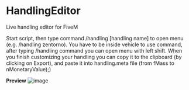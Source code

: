 # HandlingEditor
Live handling editor for FiveM

Start script, then type command /handling [handling name] to open menu (e.g. /handling zentorno). You have to be inside vehicle to use command, after typing /handling command you can open menu with left shift.
When you finish customizing your handling you can copy it to the clipboard (by clicking on Export), and paste it into handling.meta file (from fMass to nMonetaryValue);)

**Preview**
![image](https://user-images.githubusercontent.com/40892034/229254038-847c1493-f761-479c-9b5d-3b3279abeb91.png)
